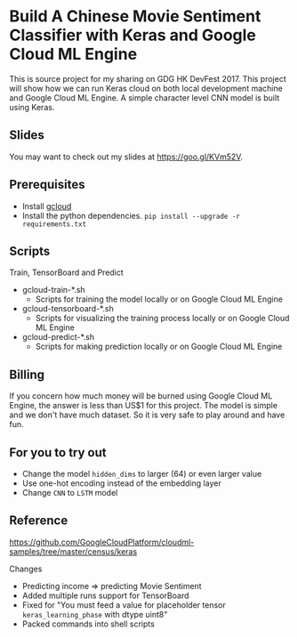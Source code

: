 # Build A Chinese Movie Sentiment Classifier with Keras and Google Cloud ML Engine

This is source project for my sharing on GDG HK DevFest 2017. This project will show how we can run Keras cloud on both local development machine and Google Cloud ML Engine. A simple character level CNN model is built using Keras.

## Slides
You may want to check out my slides at https://goo.gl/KVm52V.

## Prerequisites
 * Install [gcloud](https://cloud.google.com/sdk/gcloud/)
 * Install the python dependencies. `pip install --upgrade -r requirements.txt`

## Scripts
Train, TensorBoard and Predict
* gcloud-train-*.sh
    * Scripts for training the model locally or on Google Cloud ML Engine
* gcloud-tensorboard-*.sh
    * Scripts for visualizing the training process locally or on Google Cloud ML Engine
* gcloud-predict-*.sh
    * Scripts for making prediction locally or on Google Cloud ML Engine

## Billing
If you concern how much money will be burned using Google Cloud ML Engine, the answer is less than US$1 for this project. The model is simple and we don't have much dataset. So it is very safe to play around and have fun.

## For you to try out
* Change the model `hidden_dims` to larger (64) or even larger value
* Use one-hot encoding instead of the embedding layer
* Change `CNN` to `LSTM` model

## Reference
https://github.com/GoogleCloudPlatform/cloudml-samples/tree/master/census/keras

Changes
* Predicting income => predicting Movie Sentiment
* Added multiple runs support for TensorBoard
* Fixed for  "You must feed a value for placeholder tensor `keras_learning_phase` with dtype uint8"
* Packed commands into shell scripts

